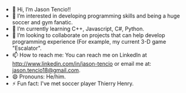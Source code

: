 - 👋 Hi, I’m Jason Tencio!!
- 👀 I’m interested in developing programming skills and being a huge soccer and gym fanatic.
- 🌱 I’m currently learning C++, Javascript, C#, Python.
- 💞️ I’m looking to collaborate on projects that can help develop programming experience (For example, my current 3-D game "Escalator".
- 📫 How to reach me: You can reach me on LinkedIn at http://www.linkedin.com/in/jason-tencio or email me at: jason.tencio18@gmail.com.
- 😄 Pronouns: He/him.
- ⚡ Fun fact: I've met soccer player Thierry Henry.

<!---
Jason-Tencio/Jason-Tencio is a ✨ special ✨ repository because its `README.md` (this file) appears on your GitHub profile.
You can click the Preview link to take a look at your changes.
--->
